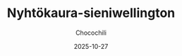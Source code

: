 ---
title: "Nyhtökaura-sieniwellington"
image: "https://vegaanibotti.lauravuo.me/2025/10/2025-10-27_small.png"
date: 2025-10-27
receipt_url: "https://chocochili.net/2020/11/nyhtokaura-sieniwellington/"
author: "Chocochili"
---